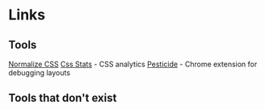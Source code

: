 # Links

## Tools
[Normalize CSS](https://necolas.github.io/normalize.css/)
[Css Stats](http://cssstats.com/) - CSS analytics
[Pesticide](http://pesticide.io/) - Chrome extension for debugging layouts



## Tools that don't exist



